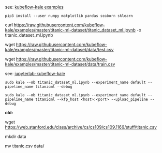 see: [kubeflow-kale examples](https://github.com/kubeflow-kale/examples)

```
pip3 install --user numpy matplotlib pandas seaborn sklearn
```


curl https://raw.githubusercontent.com/kubeflow-kale/examples/master/titanic-ml-dataset/titanic_dataset_ml.ipynb -o titanic_dataset_ml.ipynb

wget https://raw.githubusercontent.com/kubeflow-kale/examples/master/titanic-ml-dataset/data/test.csv

wget https://raw.githubusercontent.com/kubeflow-kale/examples/master/titanic-ml-dataset/data/train.csv

see: [jupyterlab-kubeflow-kale](https://github.com/kubeflow-kale/jupyterlab-kubeflow-kale)


```
sudo kale --nb titanic_dataset_ml.ipynb --experiment_name default --pipeline_name titanicml --debug

sudo kale --nb titanic_dataset_ml.ipynb --experiment_name default --pipeline_name titanicml --kfp_host <host>:<port> --upload_pipeline --debug

```

**old:**

wget https://web.stanford.edu/class/archive/cs/cs109/cs109.1166/stuff/titanic.csv

mkdir data

mv titanic.csv data/
